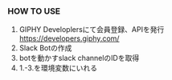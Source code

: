 ### HOW TO USE

1. GIPHY Developlersにて会員登録、APIを発行 https://developers.giphy.com/
2. Slack Botの作成
3. botを動かすslack channelのIDを取得
4. 1.-3.を環境変数にいれる